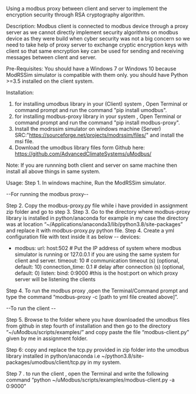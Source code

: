 Using a modbus proxy between client and server to implement the encryption security through RSA cryptography algorithm.


Description:
Modbus client is connected to modbus device through a proxy server as we cannot directly implement security algorithms on modbus device as they were build when cyber security was not a big concern so we need to take help of proxy server to exchange cryptic encryption keys with client so that same encryption key can be used for sending and receiving messages between client and server.


Pre-Requisites:
You should have a Windows 7 or Windows 10 because ModRSSim simulator is compatible with them only.
you should have Python >=3.5 installed on the client system.


Installation: 
1. for installing umodbus library in your (Client) system , Open Terminal or command prompt and run the command "pip install umodbus".
2. for installing modbus-proxy library in your system , Open Terminal or command prompt and run the command "pip install modbus-proxy".
3. Install the modrssim simulator on windows machine (Server) SRC:"https://sourceforge.net/projects/modrssim/files/" and install the msi file.        
4. Download the umodbus library files form Github here: https://github.com/AdvancedClimateSystems/uModbus/


Note: If you are runnning both client and server on same machine then install all above things in same system.


Usage:
Step 1. In windows machine, Run the ModRSSim simulator.


--For running the modbus proxy--


Step 2. Copy the modbus-proxy.py file while i have provided in assignment zip folder and go to step 3.
Step 3. Go to the directory where modbus-proxy library is installed in python/anaconda for example in my case the directory was at location “~/Applications/anaconda3/lib/python3.8/site-packages” and replace it with modbus-proxy.py python file.
Step 4. Create a yml configuration file with text inside it as below --
devices:
- modbus:
   url: host:502     # Put the IP address of system where modbus simulator is running or 127.0.0.1 if you are using the same system for client and server.
   timeout: 10                # communication timeout (s) (optional, default: 10)
   connection_time: 0.1       # delay after connection (s) (optional, default: 0)
 listen:
   bind: 0:9000         #this is the host:port on which proxy server will be listening the clients
 
Step 4. To run the modbus proxy ,open the Terminal/Command prompt and type the command “modbus-proxy -c [path to yml file created above]”.


--To run the client --


Step 5. Browse to the folder where you have downloaded the umodbus files from github in step fourth of installation and then go to the directory “~/uModbus/scripts/examples/” and copy paste the file “modbus-client.py” given by me in assignment folder.

Step 6: copy and replace the tcp.py provided in zip folder into the umodbus library installed in python/anaconda i.e ~/python3.8/site-packages/umodbus/client/tcp.py in my system.

Step 7 . to run the client , open the Terminal and write the following command “python ~/uModbus/scripts/examples/modbus-client.py -a 0:9000”